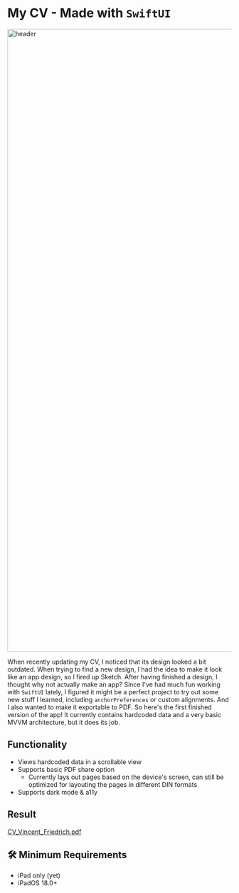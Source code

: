 # My CV - Made with `SwiftUI`

<img width="1399" alt="header" src="https://github.com/user-attachments/assets/77bbc8ea-d028-4cbe-a53c-ca23e22e86f7">

When recently updating my CV, I noticed that its design looked a bit outdated.
When trying to find a new design, I had the idea to make it look like an app design,
so I fired up Sketch. After having finished a design, I thought why not actually make an app?
Since I've had much fun working with `SwiftUI` lately, I figured it might be a perfect project to try out some new stuff I learned,
including `anchorPreferences` or custom alignments. And I also wanted to make it exportable to PDF.
So here's the first finished version of the app!
It currently contains hardcoded data and a very basic MVVM architecture, but it does its job.

## Functionality

* Views hardcoded data in a scrollable view
* Supports basic PDF share option
    * Currently lays out pages based on the device's screen, can still be optimized for layouting the pages in different DIN formats
* Supports dark mode & a11y

## Result

[CV_Vincent_Friedrich.pdf](https://github.com/user-attachments/files/18386521/CV_Vincent_Friedrich.pdf)

## 🛠 Minimum Requirements

* iPad only (yet)
* iPadOS 18.0+
